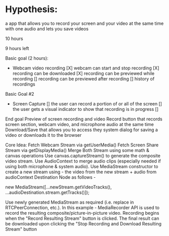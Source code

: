 # Hypothesis:

a app that allows you to record your screen and your video at the same time with one audio and lets you save videos

10 hours

9 hours left

Basic goal (2 hours):

- Webcam video recording
  [X] webcam can start and stop recording
  [X] recording can be downloaded
  [X] recording can be previewed while recording
  [] recording can be previewed after recording
  [] history of recordings

Basic Goal #2

- Screen Capture
  [] the user can record a portion of or all of the screen
  [] the user gets a visual indicator to show that recording is in progress
  []

End goal
Preview of screen recording and video
Record button that records screen section, webcam video, and microphone audio at the same time
Download/Save that allows you to access they system dialog for saving a video or downloads it to the browser

Core Idea:
Fetch Webcam Stream via getUserMedia()
Fetch Screen Share Stream via getDisplayMedia()
Merge Both Stream using some math & canvas operations
Use canvas.captureStream() to generate the composite video stream.
Use AudioContext to merge audio clips (especially needed if using both microphone & system audio).
Use MediaStream constructor to create a new stream using - the video from the new stream + audio from audioContext Destination Node as follows -

new MediaStream([...newStream.getVideoTracks(), ...audioDestination.stream.getTracks()]);

Use newly generated MediaStream as required (i.e. replace in RTCPeerConnection, etc.).
In this example - MediaRecorder API is used to record the resulting composite/picture-in-picture video. Recording begins when the "Record Resulting Stream" button is clicked. The final result can be downloaded upon clicking the "Stop Recording and Download Resulting Stream" button
